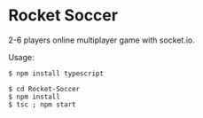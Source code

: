 # Rocket Soccer
2-6 players online multiplayer game with socket.io.

Usage:
```
$ npm install typescript

$ cd Rocket-Soccer
$ npm install
$ tsc ; npm start
```

